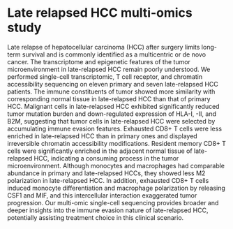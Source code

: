 # Late relapsed HCC multi-omics study
Late relapse of hepatocellular carcinoma (HCC) after surgery limits long-term survival and is commonly identified as a multicentric or de novo cancer. The transcriptome and epigenetic features of the tumor microenvironment in late-relapsed HCC remain poorly understood. We performed single-cell transcriptomic, T cell receptor, and chromatin accessibility sequencing on eleven primary and seven late-relapsed HCC patients. The immune constituents of tumor showed more similarity with corresponding normal tissue in late-relapsed HCC than that of primary HCC. Malignant cells in late-relapsed HCC exhibited significantly reduced tumor mutation burden and down-regulated expression of HLA-I, -II, and B2M, suggesting that tumor cells in late-relapsed HCC were selected by accumulating immune evasion features. Exhausted CD8+ T cells were less enriched in late-relapsed HCC than in primary ones and displayed irreversible chromatin accessibility modifications. Resident memory CD8+ T cells were significantly enriched in the adjacent normal tissue of late-relapsed HCC, indicating a consuming process in the tumor microenvironment. Although monocytes and macrophages had comparable abundance in primary and late-relapsed HCCs, they showed less M2 polarization in late-relapsed HCC. In addition, exhausted CD8+ T cells induced monocyte differentiation and macrophage polarization by releasing CSF1 and MIF, and this intercellular interaction exaggerated tumor progression. Our multi-omic single-cell sequencing provides broader and deeper insights into the immune evasion nature of late-relapsed HCC, potentially assisting treatment choice in this clinical scenario.
